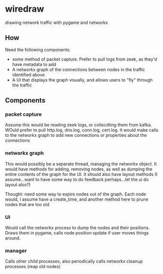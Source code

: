 # wiredraw
drawing network traffic with pygame and networkx


## How

Need the following components:
 * some method of packet capture. Prefer to pull logs from zeek, as they'd have metadata to add
 * A networkx graph of the connections between nodes in the traffic identified above
 * A UI that displays the graph visually, and allows users to "fly" through the traffic

## Components

### packet capture

Assume this would be reading zeek logs, or collecdting them from kafka. WOuld prefer to pull http.log, dns.log, conn.log, cert.log.
It would make calls to the networkx graph to add new connections or properties about the connections

### networkx graph

This would possibly be a separate thread, managing the networkx object. It would have methods for adding, removing nodes, as well as dumping the entire
contents of the graph for the UI. It should also have layout methods (I assume...want to have some way to do feedback perhaps...let the ui do layout also?)

Thought: need some way to expire nodes out of the graph. Each node would, I assume have a create_time, and another method here to prune nodes that are too old


### UI

Would call the networkx process to dump the nodes and their positions. Draws them in pygame, calls node position update if user moves things around.

### manager

Calls other child processes, also periodically calls networkx cleanup processes (reap old nodes)

###
